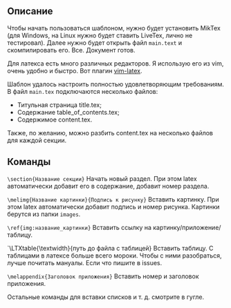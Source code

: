 ## Описание

Чтобы начать пользоваться шаблоном, нужно будет установить MikTex (для Windows, на Linux нужно будет ставить LiveTex, лично не тестировал). Далее нужно будет открыть файл `main.text` и скомпилировать его. Все. Документ готов.

Для латекса есть много различных редакторов. Я использую его из vim, очень удобно и быстро. Вот плагин [vim-latex](http://vim-latex.sourceforge.net/).

Шаблон удалось настроить полностью удовлетворяющим требованиям. В файл `main.tex` подключаются несколько файлов:
- Титульная страница title.tex;
- Содержание table_of_contents.tex;
- Содержимое content.tex.

Также, по желанию, можно разбить content.tex на несколько файлов для каждой секции.

## Команды

`\section{Название секции}` Начать новый раздел. При этом latex автоматически добавит его в содержание, добавит номер раздела.

`\melimg{Название картинки}{Подпись к рисунку}` Вставить картинку. При этом latex автоматически добавит подпись и номер рисунка. Картинки берутся из папки `images`.

`\ref{img:название_картинки}` Вставить ссылку на картинку/приложение/таблицу.

`\LTXtable{\textwidth}{путь до файла с таблицей} Вставить таблицу. С таблицами в латексе больше всего мороки. Чтобы с ними разобраться, лучше почитать мануалы. Если что пишите в issues.

`\melappendix{Заголовок приложения}` Вставить номер и заголовок приложения.

Остальные команды для вставки списков и т. д. смотрите в гугле.

